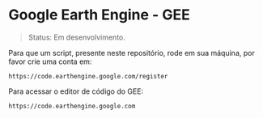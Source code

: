 <h1> Google Earth Engine - GEE</h1>

> Status: Em desenvolvimento.

Para que um script, presente neste repositório, rode em sua máquina, por favor crie uma conta em:

```
https://code.earthengine.google.com/register
```

Para acessar o editor de código do GEE:

```
https://code.earthengine.google.com
```
